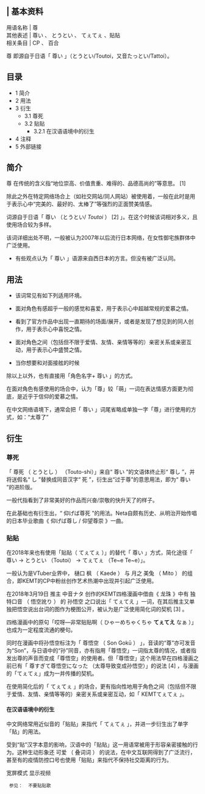 |  **基本资料**  
---  
用语名称  |  尊   
其他表述  |  尊い  、  とうとい  、  てぇてぇ  、贴贴   
相关条目  |  CP  、  百合   
  
尊  即源自于日语「  尊い  」（とうとい/Toutoi，又音たっとい/Tattoi）。

##  目录

  * 1  简介 
  * 2  用法 
  * 3  衍生 
    * 3.1  尊死 
    * 3.2  贴贴 
      * 3.2.1  在汉语语境中的衍生 
  * 4  注释 
  * 5  外部链接 

##  简介

尊  在传统的含义指“地位崇高、价值贵重、难得的、品德高尚的”等意思。  [1]

除此之外在特定网络场合上（如社交网站/同人网站）被使用着，一般在此时是用于表示心中“完美的、最好的、太棒了”等强烈的正面赞美情感。

词源自于日语「  尊い  （とうとい/ _Toutoi_ ）  [2]  」。在这个时候该词相对多义，且使用场合较为多样。

该词详细出处不明，一般被认为2007年以后流行日本网络，在女性御宅族群体中广泛使用。

  * 有些观点认为「  尊い  」语源来自西日本的方言。但没有被广泛认同。 

##  用法

  * 该词常见有如下列适用环境。 

    

  * 面对角色有感超乎一般的感觉和喜爱，用于表示心中超越常规的爱慕之情。 
  * 看到了官方作品中出现一直期待的场面/展开，或者是发现了想见到的同人创作，用于表示心中喜悦之情。 
  * 面对角色之间（包括但不限于爱情、友情、亲情等等的）亲密关系或亲密互动，用于表示心中盛赞之情。 
  * 当你想要和对面接舷的时候 

除以上以外，也有直接用「角色名字+  尊い  」的方式。

在面对角色有感使用的场合中，认为「尊」较「萌」一词在表达情感方面更为彻底，是近乎于信仰的爱慕之情。

在中文网络语境下，通常会把「  尊い  」词尾省略成单独一字「尊」进行使用的方式，如：“太尊了”

##  衍生

###  尊死

「  尊死  （  とうとし  ）  （Touto-shi）」来自“  尊い  ”的文语体终止形“  尊し  ”，并将送假名“  し  ”替换成同音汉字“
死  ”，衍生出“过于尊”的意思用法，即为“  尊い  ”的进阶版。

一般代指看到了非常美好的作品而兴奋/崇敬的快升天了的样子。

在此基础也有衍生出，“  仰げば尊死  ”的用法。Neta自颇有历史、从明治开始传唱的日本毕业歌曲《  仰げば尊し  /  仰望尊崇  》一曲。

###  贴贴

在2018年来也有使用「贴贴（  てぇてぇ  ）」的替代「  尊い  」方式，简化途径「  尊い  →  とうとい  （Toutoi） →  てぇてぇ
（Te~e Te~e）」。

一般认为是VTuber业界中，  樋口  枫  （  Kaede  ）  与  月之  美兔  （  Mito  ）
的组合，即KEMT的CP中粉丝创作艺术热潮中出现并引起广泛使用。

在2018年3月19日 推主  中音ナタ  创作的KEMT四格漫画中借由《  龙珠  》中有  独特口音  （  悟空訛り  ）  的  孙悟空
之口说出「  てぇてえ  」一词，在其后推主又单独把悟空说出台词的图作为梗图公开，被认为是广泛使用简化词的契机  [3]  。

四格漫画中的原句「哎呀—非常贴贴啊（  ひゃーめちゃくちゃ **てぇてえ** なぁ  ）」也成为一定程度流通的梗句。

同时在漫画中将孙悟空标注为「  尊悟空  （  Son Gokū  ）
」，音读的“尊”亦可发音为“Son”，与日语中的“孙”同音，亦有指用「尊悟空」一词指太尊的情况，或者指发出尊的声音而变成「尊悟空」的使用者。但「尊悟空」这个用法早在四格漫画之前已有「
尊すぎて尊悟空になった  （太尊导致变成孙悟空）」的说法  [4]  ，与漫画的「てぇてぇ」成为一并传播的契机。

在使用简化后的「  てぇてぇ  」的场合，更有指向性地用于角色之间（包括但不限于爱情、友情、亲情等等的）亲密关系或亲密互动，如「  KEMTてぇてぇ  」。

####  在汉语语境中的衍生

中文网络常用近似音的「贴贴」来指代「  てぇてぇ  」，并进一步衍生出了单字「贴」的用法。

受到“贴”汉字本意的影响，汉语中的「贴贴」这一用语常被用于形容亲密接触的行为。这种生动形象还  可爱  （  叠词词  ）
的说法，在中文互联网得到了广泛流行，甚至有的疫情防控口号也使用「贴贴」来指代不保持社交距离的行为。

宽屏模式  显示视频

     参见：  不要贴贴歌 